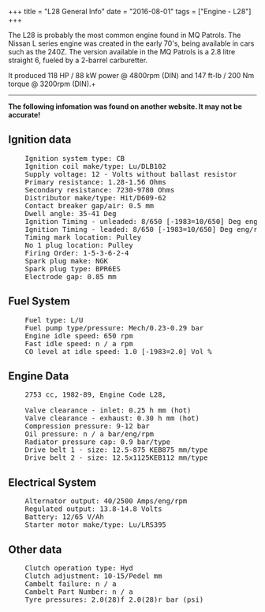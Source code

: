 +++
title = "L28 General Info"
date = "2016-08-01"
tags = ["Engine - L28"]
+++

The L28 is probably the most common engine found in MQ Patrols. The Nissan L series engine was created in the early 70's, being available in cars such as the 240Z. The version available in the MQ Patrols is a 2.8 litre straight 6, fueled by a 2-barrel carburetter.

It produced 118 HP / 88 kW power @ 4800rpm (DIN) and 147 ft-lb / 200 Nm torque @ 3200rpm (DIN).+

* * *

**The following infomation was found on another website. It may not be accurate!**

## Ignition data

<pre>
    Ignition system type: CB
    Ignition coil make/type: Lu/DLB102
    Supply voltage: 12 - Volts without ballast resistor
    Primary resistance: 1.28-1.56 Ohms
    Secondary resistance: 7230-9780 Ohms
    Distributor make/type: Hit/D609-62
    Contact breaker gap/air: 0.5 mm
    Dwell angle: 35-41 Deg
    Ignition Timing - unleaded: 8/650 [-1983=10/650] Deg eng/rpm (without vacuum)
    Ignition Timing - leaded: 8/650 [-1983=10/650] Deg eng/rpm (without vacuum)
    Timing mark location: Pulley
    No 1 plug location: Pulley
    Firing Order: 1-5-3-6-2-4
    Spark plug make: NGK
    Spark plug type: BPR6ES
    Electrode gap: 0.85 mm
</pre>

## Fuel System

<pre>
    Fuel type: L/U
    Fuel pump type/pressure: Mech/0.23-0.29 bar
    Engine idle speed: 650 rpm
    Fast idle speed: n / a rpm
    CO level at idle speed: 1.0 [-1983=2.0] Vol %
</pre>

## Engine Data

<pre>
    2753 cc, 1982-89, Engine Code L28,

    Valve clearance - inlet: 0.25 h mm (hot)
    Valve clearance - exhaust: 0.30 h mm (hot)
    Compression pressure: 9-12 bar
    Oil pressure: n / a bar/eng/rpm
    Radiator pressure cap: 0.9 bar/type
    Drive belt 1 - size: 12.5-875 KEB875 mm/type
    Drive belt 2 - size: 12.5x1125KEB112 mm/type
</pre>

## Electrical System

<pre>
    Alternator output: 40/2500 Amps/eng/rpm
    Regulated output: 13.8-14.8 Volts
    Battery: 12/65 V/Ah
    Starter motor make/type: Lu/LRS395
</pre>

## Other data

<pre>
    Clutch operation type: Hyd
    Clutch adjustment: 10-15/Pedel mm
    Cambelt failure: n / a
    Cambelt Part Number: n / a
    Tyre pressures: 2.0(28)f 2.0(28)r bar (psi)
</pre>
